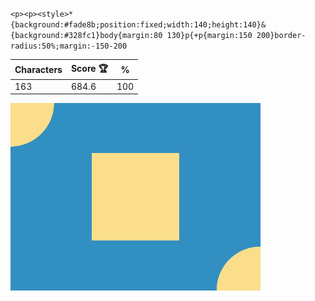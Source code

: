 `<p><p><style>*{background:#fade8b;position:fixed;width:140;height:140}&{background:#328fc1}body{margin:80 130}p{+p{margin:150 200}border-radius:50%;margin:-150-200`

| Characters | Score 🏆 | %   |
| ---------- | -------- | --- |
| 163        | 684.6    | 100 |

![](/2025/jan2025/19/20250119.png)
